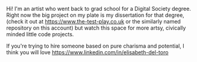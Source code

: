 Hi! I'm an artist who went back to grad school for a Digital Society degree. Right now the big project on my plate is my dissertation for that degree, (check it out at https://www.the-test-play.co.uk or the similarly named repository on this account) but watch this space for more artsy, civically minded little code projects. 

If you're trying to hire someone based on pure charisma and potential, I think you will love https://www.linkedin.com/in/elisabeth-del-toro
